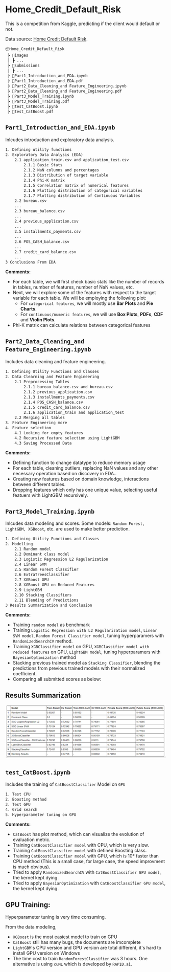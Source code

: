 # Home_Credit_Default_Risk

This is a competition from Kaggle, predicting if the client would default or not.

Data source: [Home Credit Default Risk](https://www.kaggle.com/c/home-credit-default-risk/overview/description).

```
📦Home_Credit_Default_Risk
 ┣ 📂images
 ┃ ┣ ...
 ┣ 📂submissions
 ┃ ┣ ...
 ┣ 📜Part1_Introduction_and_EDA.ipynb
 ┣ 📜Part1_Introduction_and_EDA.pdf
 ┣ 📜Part2_Data_Cleaning_and Feature_Engineering.ipynb
 ┣ 📜Part2_Data_Cleaning_and Feature_Engineering.pdf
 ┣ 📜Part3_Model_Training.ipynb
 ┣ 📜Part3_Model_Training.pdf
 ┣ 📜test_CatBoost.ipynb
 ┣ 📜test_CatBoost.pdf
```

## `Part1_Introduction_and_EDA.ipynb` 

Inlcudes introduction and exploratory data analysis. 

```
1. Defining utility functions
2. Exploratory Data Analysis (EDA)
    2.1 application_train.csv and application_test.csv
        2.1.1 Basic Stats
        2.1.2 NaN columns and percentages
        2.1.3 Distribution of target variable
        2.1.4 Phi-K matrix
        2.1.5 Correlation matrix of numerical features
        2.1.6 Plotting distribution of categorical variables
        2.1.7 Plotting distribution of Continuous Variables
    2.2 bureau.csv
    ...
    2.3 bureau_balance.csv
    ...
    2.4 previous_application.csv
    ...
    2.5 installments_payments.csv
    ...
    2.6 POS_CASH_balance.csv
    ...
    2.7 credit_card_balance.csv
    ...
3 Conclusions From EDA
```

**Comments:**
- For each table, we will first check basic stats like the number of records in tables, number of features, number of NaN values, etc.
- Next, we will explore some of the features with respect to the target variable for each table. We will be employing the following plot:
    - For `categorical features`, we will mostly use **Bar Plots** and **Pie Charts**.
    - For `continuous/numeric features`, we will use **Box Plots**, **PDFs**, **CDF** and **Violin Plots**.
- Phi-K matrix can calculate relations between categorical features

## `Part2_Data_Cleaning_and Feature_Engineering.ipynb` 

Includes data cleaning and feature engineering.

```
1. Defining Utility Functions and Classes
2. Data Clearning and Feature Engineering
    2.1 Preprocessing Tables
        2.1.1 bureau_balance.csv and bureau.csv
        2.1.2 previous_application.csv
        2.1.3 installments_payments.csv
        2.1.4 POS_CASH_balance.csv
        2.1.5 credit_card_balance.csv
        2.1.6 application_train and application_test
    2.2 Merging all tables
3. Feature Engineering more
4. Feature selection
    4.1 Looking for empty features
    4.2 Recursive feature selection using LightGBM
    4.3 Saving Processed Data
```

**Comments:**
- Defining function to change datatype to reduce memory usage
- For each table, cleaning outliers, replacing NaN values and any other necessary operation based on discovery in EDA..
- Creating new features based on domain knowledge, interactions between different tables.
- Dropping features which only has one unique value, selecting useful featuers with LightGBM recursively.

## `Part3_Model_Training.ipynb` 

Inlcudes data modeling and scores. 
Some models: `Random Forest, LightGBM, XGBoost`, etc. are used to make better prediction.

```
1. Defining Utility Functions and Classes
2. Modelling
    2.1 Random model
    2.2 Dominant class model
    2.3 Logistic Regression L2 Regularization
    2.4 Linear SVM
    2.5 Random Forest Classifier
    2.6 ExtraTreesClassifier
    2.7 XGBoost GPU
    2.8 XGBoost GPU on Reduced Features
    2.9 LightGBM
    2.10 Stacking Classifiers
    2.11 Blending of Predictions
3 Results Summarization and Conclusion
```

**Comments:**
- Training `random model` as benchmark
- Training `Logistic Regression with L2 Regularization model`, `Linear SVM model`, `Random Forest Classifier model`, tuning hyperparamers with `RandomizedSearchCV` method.
- Training `XGBClassifier model` on GPU, `XGBClassifier model with reduced features` on GPU, `LightGBM model`, tuning hyperparamers with `BayesianOptimization` method
- Stacking previous trained model as `Stacking Classifier`, blending the predictions from previous trained models with their normalized coefficient.
- Comparing all submitted scores as below:
  
## Results Summarization

<img src="./images/Results Summarization.png"/>

## `test_CatBoost.ipynb` 

Includes the training of `CatBoostClassifier` Model on `GPU`

```
1. Test CPU
2. Boosting method
3. Test GPU
4. Grid search
5. Hyperparameter tuning on GPU
```

**Comments:**
- `CatBoost` has plot method, which can visualize the evolution of evaluation metric.
- Training `CatBoostClassifier model`  with CPU, which is very slow.
- Training `CatBoostClassifier model` with defined Boosting class.
- Training `CatBoostClassifier model` with GPU, which is 10* faster than CPU method (This is a small case, for large case, the speed improvment is much obvious).
- Tried to apply `RandomizedSearchCV` with `CatBoostClassifier GPU model`, the kernel kept dying.
- Tried to apply `BayesianOptimization` with `CatBoostClassifier GPU model`, the kernel kept dying.


## GPU Training:

Hyperparameter tuning is very time consuming.

From the data modeling, 
- `XGBoost` is the most easiest model to train on GPU
- `CatBoost` still has many bugs, the documents are imcomplete
- `LightGBM`'s CPU version and GPU version are total different, it's hard to install GPU version on Windows
- The time cost to train `RandomForestClassifier` was 3 hours. One alternative is using `cuML` which is developed by `RAPID.ai`.

